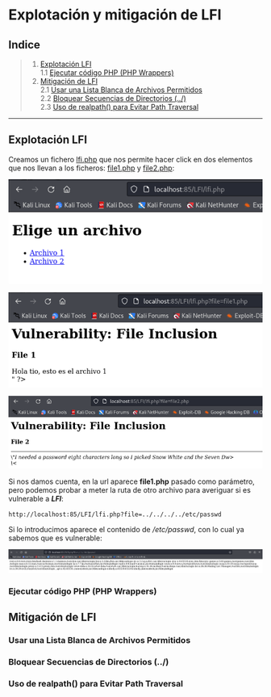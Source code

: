 # Explotación y mitigación de LFI

## Indice

> 1. [Explotación LFI](#)  
> 	1.1 [Ejecutar código PHP (PHP Wrappers)](#)  
> 2. [Mitigación de LFI]()  
> 	2.1 [Usar una Lista Blanca de Archivos Permitidos]()  
> 	2.2 [Bloquear Secuencias de Directorios (../)]()  
> 	2.3 [Uso de realpath() para Evitar Path Traversal]()  

-----

## Explotación LFI

Creamos un fichero [lfi.php](./Recursos/lfi.php) que nos permite hacer click en dos elementos que nos llevan a los ficheros: [file1.php](./Recursos/file1.php) y [file2.php](./Recursos/file2.php):

![lfi.php](./Imagenes/1.png)

![lfi.php](./Imagenes/2.png)

![lfi.php](./Imagenes/3.png)

Si nos damos cuenta, en la url aparece **file1.php** pasado como parámetro, pero podemos probar a meter la ruta de otro archivo para averiguar si es vulnerable a ***LFI***:

```
http://localhost:85/LFI/lfi.php?file=../../../../etc/passwd
```

Si lo introducimos aparece el contenido de */etc/passwd*, con lo cual ya sabemos que es vulnerable:

![lfi.php](./Imagenes/4.png)

### Ejecutar código PHP (PHP Wrappers)



## Mitigación de LFI



### Usar una Lista Blanca de Archivos Permitidos



### Bloquear Secuencias de Directorios (../)



### Uso de realpath() para Evitar Path Traversal
